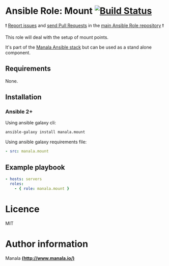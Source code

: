 # Ansible Role: Mount [![Build Status](https://travis-ci.org/manala/ansible-role-mount.svg?branch=master)](https://travis-ci.org/manala/ansible-role-mount)

:exclamation: [Report issues](https://github.com/manala/ansible-roles/issues) and [send Pull Requests](https://github.com/manala/ansible-roles/pulls) in the [main Ansible Role repository](https://github.com/manala/ansible-roles) :exclamation:

This role will deal with the setup of mount points.

It's part of the [Manala Ansible stack](http://www.manala.io) but can be used as a stand alone component.

## Requirements

None.

## Installation

### Ansible 2+

Using ansible galaxy cli:

```bash
ansible-galaxy install manala.mount
```

Using ansible galaxy requirements file:

```yaml
- src: manala.mount
```

## Example playbook

```yaml
- hosts: servers
  roles:
    - { role: manala.mount }
```

# Licence

MIT

# Author information

Manala [**(http://www.manala.io/)**](http://www.manala.io)
